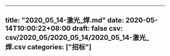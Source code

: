 
---
title: "2020_05_14-激光_焊.md"
date: 2020-05-14T10:00:22+08:00
draft: false
csv: csv/2020_05/2020_05_14/2020_05_14-激光_焊.csv
categories: ["招标"]
---
